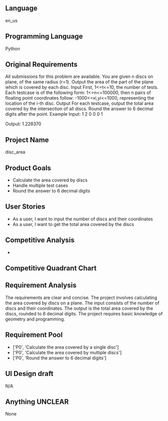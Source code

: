 ## Language

en_us

## Programming Language

Python

## Original Requirements

All submissions for this problem are available.
You are given n discs on plane, of the same radius (r=1). Output the area of the part of the plane which is covered by each disc.
Input
First, 1<=t<=10, the number of tests. Each testcase is of the following form: 1<=n<=100000, then n pairs of floating point coordinates follow: -1000<=xi,yi<=1000, representing the location of the i-th disc.
Output
For each testcase, output the total area covered by the intersection of all discs. Round the answer to 6 decimal digits after the point.
Example
Input:
1
2
0 0
0 1

Output:
1.228370

## Project Name

disc_area

## Product Goals

- Calculate the area covered by discs
- Handle multiple test cases
- Round the answer to 6 decimal digits

## User Stories

- As a user, I want to input the number of discs and their coordinates
- As a user, I want to get the total area covered by the discs

## Competitive Analysis

- 

## Competitive Quadrant Chart



## Requirement Analysis

The requirements are clear and concise. The project involves calculating the area covered by discs on a plane. The input consists of the number of discs and their coordinates. The output is the total area covered by the discs, rounded to 6 decimal digits. The project requires basic knowledge of geometry and programming.

## Requirement Pool

- ['P0', 'Calculate the area covered by a single disc']
- ['P0', 'Calculate the area covered by multiple discs']
- ['P0', 'Round the answer to 6 decimal digits']

## UI Design draft

N/A

## Anything UNCLEAR

None


